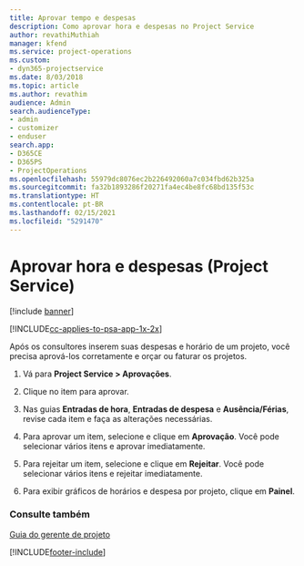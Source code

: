```yaml
---
title: Aprovar tempo e despesas
description: Como aprovar hora e despesas no Project Service
author: revathiMuthiah
manager: kfend
ms.service: project-operations
ms.custom:
- dyn365-projectservice
ms.date: 8/03/2018
ms.topic: article
ms.author: revathim
audience: Admin
search.audienceType:
- admin
- customizer
- enduser
search.app:
- D365CE
- D365PS
- ProjectOperations
ms.openlocfilehash: 55979dc8076ec2b226492060a7c034fbd62b325a
ms.sourcegitcommit: fa32b1893286f20271fa4ec4be8fc68bd135f53c
ms.translationtype: HT
ms.contentlocale: pt-BR
ms.lasthandoff: 02/15/2021
ms.locfileid: "5291470"
---
```

# <a name="approve-time-and-expenses-project-service"></a>Aprovar hora e despesas (Project Service)

[!include [banner](../includes/psa-now-project-operations.md)]

[!INCLUDE[cc-applies-to-psa-app-1x-2x](../includes/cc-applies-to-psa-app-1x-2x.md)]

Após os consultores inserem suas despesas e horário de um projeto, você precisa aprová-los corretamente e orçar ou faturar os projetos.  
  
1.  Vá para **Project Service > Aprovações**.  
  
2.  Clique no item para aprovar.  
  
3.  Nas guias **Entradas de hora**, **Entradas de despesa** e **Ausência/Férias**, revise cada item e faça as alterações necessárias.  
  
4.  Para aprovar um item, selecione e clique em **Aprovação**. Você pode selecionar vários itens e aprovar imediatamente.  
  
5.  Para rejeitar um item, selecione e clique em **Rejeitar**. Você pode selecionar vários itens e rejeitar imediatamente.  
  
6.  Para exibir gráficos de horários e despesa por projeto, clique em **Painel**.  
  
### <a name="see-also"></a>Consulte também  
 [Guia do gerente de projeto](../psa/project-manager-guide.md)


[!INCLUDE[footer-include](../includes/footer-banner.md)]